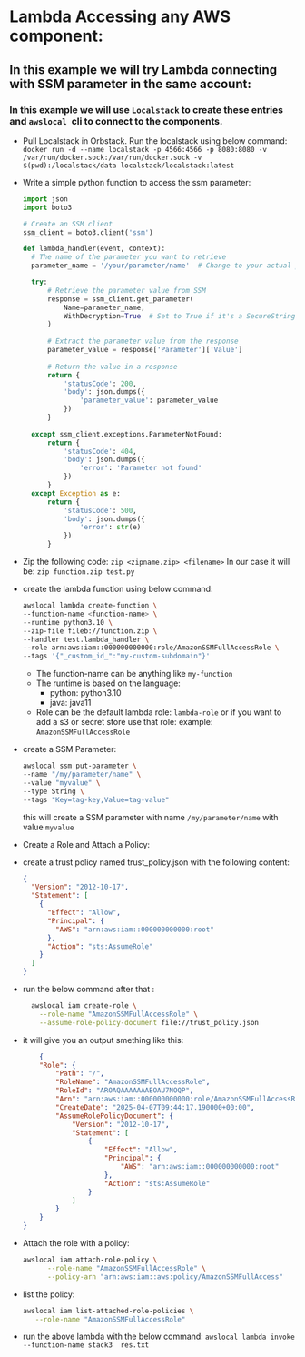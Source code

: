 # Lambda Accessing any AWS component:

## In this example we will try Lambda connecting with SSM parameter in the same account:

### In this example we will use `Localstack` to create these entries and `awslocal `cli to connect to the components.

- Pull Localstack in Orbstack. Run the localstack using below command:
	`docker run -d --name localstack -p 4566:4566 -p 8080:8080 -v /var/run/docker.sock:/var/run/docker.sock -v $(pwd):/localstack/data localstack/localstack:latest`
- Write a simple python function to access the ssm parameter:
	```python
  import json
  import boto3
  
  # Create an SSM client
  ssm_client = boto3.client('ssm')
  
  def lambda_handler(event, context):
      # The name of the parameter you want to retrieve
      parameter_name = '/your/parameter/name'  # Change to your actual parameter name
  
      try:
          # Retrieve the parameter value from SSM
          response = ssm_client.get_parameter(
              Name=parameter_name,
              WithDecryption=True  # Set to True if it's a SecureString
          )
          
          # Extract the parameter value from the response
          parameter_value = response['Parameter']['Value']
          
          # Return the value in a response
          return {
              'statusCode': 200,
              'body': json.dumps({
                  'parameter_value': parameter_value
              })
          }
      
      except ssm_client.exceptions.ParameterNotFound:
          return {
              'statusCode': 404,
              'body': json.dumps({
                  'error': 'Parameter not found'
              })
          }
      except Exception as e:
          return {
              'statusCode': 500,
              'body': json.dumps({
                  'error': str(e)
              })
          }
	
	```
- Zip the following code:
	`zip <zipname.zip> <filename>`
	In our case it will be: `zip function.zip test.py`
- create the lambda function using below command:
	```bash
	awslocal lambda create-function \
    --function-name <function-name> \
    --runtime python3.10 \
    --zip-file fileb://function.zip \
    --handler test.lambda_handler \
    --role arn:aws:iam::000000000000:role/AmazonSSMFullAccessRole \
    --tags '{"_custom_id_":"my-custom-subdomain"}'
	```
	* The function-name can be anything like `my-function`
	* The runtime is based on the language:
		* python: python3.10
		* java: java11
	* Role can be the default lambda role: `lambda-role` or if you want to add a s3 or secret store use that role: example: `AmazonSSMFullAccessRole`
- create a SSM Parameter:
	```bash
	awslocal ssm put-parameter \
    --name "/my/parameter/name" \
    --value "myvalue" \
    --type String \
    --tags "Key=tag-key,Value=tag-value"
	```
	this will create a SSM parameter with name `/my/parameter/name` with value `myvalue`
- Create a Role and Attach a Policy:
- create a trust policy named trust_policy.json with the following content:
	```json
	{
      "Version": "2012-10-17",
      "Statement": [
        {
          "Effect": "Allow",
          "Principal": {
            "AWS": "arn:aws:iam::000000000000:root"
          },
          "Action": "sts:AssumeRole"
        }
      ]
    }
	```
- run the below command after that :
  ```bash
	awslocal iam create-role \
      --role-name "AmazonSSMFullAccessRole" \
      --assume-role-policy-document file://trust_policy.json
  ```
 - it will give you an output smething like this:
  	```json
	    {
	    "Role": {
	        "Path": "/",
	        "RoleName": "AmazonSSMFullAccessRole",
	        "RoleId": "AROAQAAAAAAAEOAU7NOQP",
	        "Arn": "arn:aws:iam::000000000000:role/AmazonSSMFullAccessRole",
	        "CreateDate": "2025-04-07T09:44:17.190000+00:00",
	        "AssumeRolePolicyDocument": {
	            "Version": "2012-10-17",
	            "Statement": [
	                {
	                    "Effect": "Allow",
	                    "Principal": {
	                        "AWS": "arn:aws:iam::000000000000:root"
	                    },
	                    "Action": "sts:AssumeRole"
	                }
	            ]
	        }
	    }
	}

  	```

 - Attach the role with a policy:
	```bash
	awslocal iam attach-role-policy \
	      --role-name "AmazonSSMFullAccessRole" \
	      --policy-arn "arn:aws:iam::aws:policy/AmazonSSMFullAccess"
      ```
 - list the policy:
   ```bash
   awslocal iam list-attached-role-policies \
      --role-name "AmazonSSMFullAccessRole"
    ```
- run the above lambda with the below command:
	`awslocal lambda invoke --function-name stack3  res.txt`

